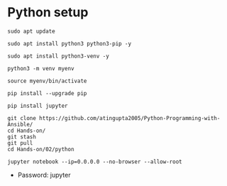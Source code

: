 # Python setup
```
sudo apt update
```

```
sudo apt install python3 python3-pip -y
```

```
sudo apt install python3-venv -y
```

```
python3 -m venv myenv
```

```
source myenv/bin/activate
```

```
pip install --upgrade pip
```

```
pip install jupyter
```

```
git clone https://github.com/atingupta2005/Python-Programming-with-Ansible/
cd Hands-on/
git stash
git pull
cd Hands-on/02/python
```

```
jupyter notebook --ip=0.0.0.0 --no-browser --allow-root
```

- Password: jupyter